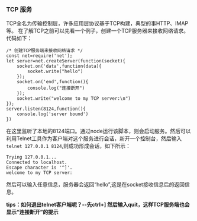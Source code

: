 ### TCP 服务
TCP全名为传输控制层，许多应用层协议基于TCP构建，典型的事HTTP、IMAP等。
在了解TCP之前可以先看一个例子，创建一个TCP服务器来接收网络请求。代码如下：


```
/* 创建TCP服务端来接收网络请求 */
const net=require('net');
let server=net.createServer(function(socket){
    socket.on('data',function(data){
        socket.write("hello")
    });
    socket.on('end',function(){
        console.log("连接断开")
    });
    socket.write("welcome to my TCP server:\n")
});
server.listen(8124,function(){
    console.log('server bound')
})
```
在这里监听了本地的8124端口。通过node运行该脚本，则会启动服务。然后可以利用Telnet工具作为客户端对这个服务进行会话，新开一个控制台，然后输入`telnet 127.0.0.1 8124`,则成功形成会话，如下所示：

```
Trying 127.0.0.1...
Connected to localhost.
Escape character is '^]'.
welcome to my TCP server:

```

然后可以输入任意信息，服务器会返回“hello”,这是在socket接收信息后的返回信息。


**tips：如何退出telnet客户端呢？--先ctrl+] 然后输入quit，这样TCP服务端也会显示“连接断开”的提示**
